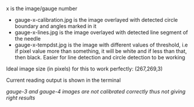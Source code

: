 x is the image/gauge number
* gauge-x-calibration.jpg is the image overlayed with detected circle boundary and angles marked in it
* gauge-x-lines.jpg is the image overlayed with detected line segment of the needle
* gauge-x-tempdst.jpg is the image with different values of threshold, i.e if pixel value more than something, it will be white and if less than that, then black. Easier for line detection and circle detection to be working


Ideal image size (in pixels) for this to work perfectly: (267,269,3)

Current reading output is shown in the terminal

_gauge-3 and gauge-4 images are not calibrated correctly thus not giving right results_
